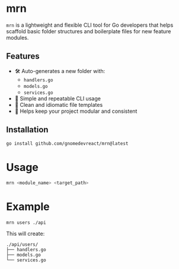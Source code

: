 # mrn

`mrn` is a lightweight and flexible CLI tool for Go developers that helps scaffold basic folder structures and boilerplate files for new feature modules.

## Features

- 🛠 Auto-generates a new folder with:
    - `handlers.go`
    - `models.go`
    - `services.go`
- 🔁 Simple and repeatable CLI usage
- 🧼 Clean and idiomatic file templates
- 🧱 Helps keep your project modular and consistent

## Installation

```bash
go install github.com/gnomedevreact/mrn@latest
```

# Usage

```bash
mrn <module_name> <target_path>
```

# Example
```
mrn users ./api
```
This will create:

 ```
./api/users/
├── handlers.go
├── models.go
└── services.go
```

